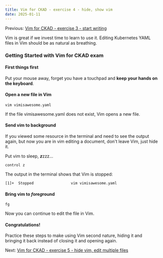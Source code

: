 ```yaml
---
title: Vim for CKAD - exercise 4 - hide, show vim
date: 2025-01-11
---
```

Previous: [Vim for CKAD - exercise 3 - start writing](https://miroberes.github.io/CKAD-Exam-Tips-vim-exercises/CKAD-Exam-Tips-vim-exercises-003-start-writing.html)

Vim is great if we invest time to learn to use it. Editing Kubernetes YAML files in Vim should be as natural as breathing.

### Getting Started with Vim for CKAD exam

#### First things first
Put your mouse away, forget you have a touchpad and **keep your hands on the keyboard**.

#### Open a new file in Vim
```
vim vimisawesome.yaml
```
If the file vimisawesome.yaml does not exist, Vim opens a new file.

#### Send vim to background
If you viewed some resource in the terminal and need to see the output again, but now you are in vim editing a document, don't leave Vim, just hide it.

Put vim to sleep, ***z***zzz...

```
control z
```

The output in the terminal shows that Vim is stopped:
```
[1]+  Stopped                 vim vimisawesome.yaml
```
#### Bring vim to ***f***ore***g***round

```
fg
```

Now you can continue to edit the file in Vim.

#### Congratulations!
Practice these steps to make using Vim second nature, hiding it and bringing it back instead of closing it and opening again.

Next: [Vim for CKAD - exercise 5 - hide vim, edit multiple files](https://miroberes.github.io/CKAD-Exam-Tips-vim-exercises/CKAD-Exam-Tips-vim-exercises-005-edit-multiple-files.html)
